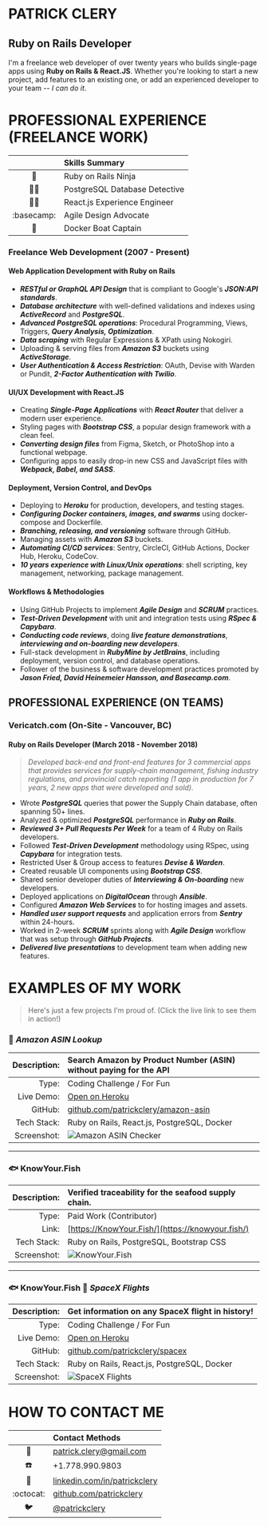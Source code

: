 PATRICK CLERY
=============

Ruby on Rails Developer
-----------------------

I'm a freelance web developer of over twenty years who builds
single-page apps using **Ruby on Rails & React.JS**. Whether you're
looking to start a new project, add features to an existing one, or add
an experienced developer to your team -- *I can do it*.

# PROFESSIONAL EXPERIENCE (FREELANCE WORK)

|                        | Skills Summary                |
|:----------------------:|:------------------------------|
| :martial_arts_uniform: | Ruby on Rails Ninja           |
|    :male_detective:    | PostgreSQL Database Detective |
|  :man_factory_worker:  | React.js Experience Engineer  |
|       :basecamp:       | Agile Design Advocate         |
|        :whale2:        | Docker Boat Captain           |

### Freelance Web Development (2007 - Present)

#### Web Application Development with Ruby on Rails

- ***RESTful or GraphQL API Design*** that is compliant to Google's
  ***JSON:API standards***.
- ***Database architecture*** with well-defined validations and indexes
  using ***ActiveRecord*** and ***PostgreSQL***.
- ***Advanced PostgreSQL operations***: Procedural Programming, Views,
  Triggers, ***Query Analysis, Optimization***.
- ***Data scraping*** with Regular Expressions & XPath using Nokogiri.
- Uploading & serving files from ***Amazon S3*** buckets using
  ***ActiveStorage***.
- ***User Authentication & Access Restriction***: OAuth, Devise with
  Warden or Pundit, ***2-Factor Authentication with Twilio***.

#### UI/UX Development with React.JS

- Creating ***Single-Page Applications*** with ***React Router*** that
  deliver a modern user experience.
- Styling pages with ***Bootstrap CSS***, a popular design framework
  with a clean feel.
- ***Converting design files*** from Figma, Sketch, or PhotoShop into a
  functional webpage.
- Configuring apps to easily drop-in new CSS and JavaScript files with
  ***Webpack, Babel, and SASS***.

#### Deployment, Version Control, and DevOps

- Deploying to ***Heroku*** for production, developers, and testing
  stages.
- ***Configuring Docker containers, images, and swarms*** using
  docker-compose and Dockerfile.
- ***Branching, releasing, and versioning*** software through GitHub.
- Managing assets with ***Amazon S3*** buckets.
- ***Automating CI/CD services***: Sentry, CircleCI, GitHub Actions,
  Docker Hub, Heroku, CodeCov.
- ***10 years experience with Linux/Unix operations***: shell scripting,
  key management, networking, package management.

#### Workflows & Methodologies

- Using GitHub Projects to implement ***Agile Design*** and ***SCRUM***
  practices.
- ***Test-Driven Development*** with unit and integration tests using
  ***RSpec & Capybara***.
- ***Conducting code reviews***, doing ***live feature
  demonstrations***, ***interviewing and on-boarding new developers***.
- Full-stack development in ***RubyMine by JetBrains***, including
  deployment, version control, and database operations.
- Follower of the business & software development practices promoted by
  ***Jason Fried, David Heinemeier Hansson, and Basecamp.com***.

## PROFESSIONAL EXPERIENCE (ON TEAMS)

### Vericatch.com (On-Site - Vancouver, BC)

#### Ruby on Rails Developer (March 2018 - November 2018)

>*Developed back-end and front-end features for 3 commercial apps that
>provides services for supply-chain management, fishing industry
>regulations, and provincial catch reporting (1 app in production for 7
>years, 2 new apps that were developed and sold).*

- Wrote ***PostgreSQL*** queries that power the Supply Chain database,
  often spanning 50+ lines.
- Analyzed & optimized ***PostgreSQL*** performance in ***Ruby on
  Rails***.
- ***Reviewed 3+ Pull Requests Per Week*** for a team of 4 Ruby on Rails
  developers.
- Followed ***Test-Driven Development*** methodology using RSpec, using
  ***Capybara*** for integration tests.
- Restricted User & Group access to features ***Devise & Warden***.
- Created reusable UI components using ***Bootstrap CSS***.
- Shared senior developer duties of ***Interviewing & On-boarding*** new
  developers.
- Deployed applications on ***DigitalOcean*** through ***Ansible***.
- Configured ***Amazon Web Services*** to for hosting images and assets.
- ***Handled user support requests*** and application errors from
  ***Sentry*** within 24-hours.
- Worked in 2-week ***SCRUM*** sprints along with ***Agile Design***
  workflow that was setup through ***GitHub Projects***.
- ***Delivered live presentations*** to development team when adding new
  features.

# EXAMPLES OF MY WORK

> Here's just a few projects I'm proud of.
> (Click the live link to see them in action!)

### :shopping_cart: *Amazon ASIN Lookup*

| Description: | Search Amazon by Product Number (ASIN) without paying for the API                  |
|-------------:|:-----------------------------------------------------------------------------------|
|        Type: | Coding Challenge / For Fun                                                         |
|   Live Demo: | [Open on Heroku](https://amazon-asin-checker.herokuapp.com/)                       |
|      GitHub: | [github.com/patrickclery/amazon-asin](https://github.com/patrickclery/amazon-asin) |
|  Tech Stack: | Ruby on Rails, React.js, PostgreSQL, Docker                                        |
|  Screenshot: | ![Amazon ASIN Checker](../images/portfolio/amazon-asin-checker-400.jpeg)           |

---

### :fish: KnowYour.Fish

| Description: | Verified traceability for the seafood supply chain.         |
|-------------:|:------------------------------------------------------------|
|        Type: | Paid Work (Contributor)                                     |
|        Link: | [https://KnowYour.Fish/](https://knowyour.fish/)            |
|  Tech Stack: | Ruby on Rails, PostgreSQL, Bootstrap CSS                    |
|  Screenshot: | ![KnowYour.Fish](../images/portfolio/knowyourfish-400.jpeg) |

---

### :fish: KnowYour.Fish :rocket: *SpaceX Flights*

| Description: | Get information on any SpaceX flight in history!                         |
|-------------:|:-------------------------------------------------------------------------|
|        Type: | Coding Challenge / For Fun                                               |
|   Live Demo: | [Open on Heroku](https://spacexflights.herokuapp.com/)                   |
|      GitHub: | [github.com/patrickclery/spacex](https://github.com/patrickclery/spacex) |
|  Tech Stack: | Ruby on Rails, React.js, PostgreSQL, Docker                              |
|  Screenshot: | ![SpaceX Flights](../images/portfolio/spacex-400.jpeg)                   |

# HOW TO CONTACT ME

|                       | Contact Methods                                                      |
|:---------------------:|:---------------------------------------------------------------------|
|        :email:        | patrick.clery@gmail.com                                              |
|        :phone:        | +1.778.990.9803                                                      |
| :busts_in_silhouette: | [linkedin.com/in/patrickclery](https://linkedin.com/in/patrickclery) |
|       :octocat:       | [github.com/patrickclery](https://github.com/patrickclery)           |
|        :bird:         | [@patrickclery](https://twitter.com/patrickclery)                    |

